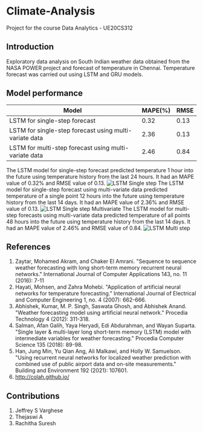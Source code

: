 # Climate-Analysis
Project for the course Data Analytics - UE20CS312

## Introduction

Exploratory data analysis on South Indian weather data obtained from the NASA POWER project and forecast of temperature in Chennai. Temperature forecast was carried out using LSTM and GRU models.

## Model performance

|Model |MAPE(%) |RMSE|
|---------------|-----------|--------|
|LSTM for single-step forecast |0.32 |0.13|
|LSTM for single-step forecast using multi-variate data |2.36 |0.13|
|LSTM for multi-step forecast using multi-variate data |2.46 |0.84|


The LSTM model for single-step forecast predicted temperature 1 hour into the future using temperature history from the last 24 hours. It had an MAPE value of 0.32% and RMSE value of 0.13.
![LSTM Single step](http://github.com/Thejaswi-Amarendra/Climate-Analysis/images/LSTM_singlestep.png)
The LSTM model for single-step forecast using multi-variate data predicted temperature of a single point 12 hours into the future using temperature history from the last 14 days. It had an MAPE value of 2.36% and RMSE value of 0.13.
![LSTM Single step Multivariate](http://github.com/Thejaswi-Amarendra/Climate-Analysis/images/LSTM_singlestep2.png)
The LSTM model for multi-step forecasts using multi-variate data predicted temperature of all points 48 hours into the future using temperature history from the last 14 days. It had an MAPE value of 2.46% and RMSE value of 0.84.
![LSTM Multi step](http://github.com/Thejaswi-Amarendra/Climate-Analysis/images/LSTM_multistep.png)
## References
1. Zaytar, Mohamed Akram, and Chaker El Amrani. "Sequence to sequence weather forecasting with long short-term memory recurrent neural networks." International Journal of Computer Applications 143, no. 11 (2016): 7-11
2. Hayati, Mohsen, and Zahra Mohebi. "Application of artificial neural networks for temperature forecasting." International Journal of Electrical and Computer Engineering 1, no. 4 (2007): 662-666.
3. Abhishek, Kumar, M. P. Singh, Saswata Ghosh, and Abhishek Anand. "Weather forecasting model using artificial neural network." Procedia Technology 4 (2012): 311-318.
4. Salman, Afan Galih, Yaya Heryadi, Edi Abdurahman, and Wayan Suparta. "Single layer & multi-layer long short-term memory (LSTM) model with intermediate variables for weather forecasting." Procedia Computer Science 135 (2018): 89-98.
5. Han, Jung Min, Yu Qian Ang, Ali Malkawi, and Holly W. Samuelson. "Using recurrent neural networks for localized weather prediction with combined use of public airport data and on-site measurements." Building and Environment 192 (2021): 107601.
6. http://colah.github.io/

## Contributions

1. Jeffrey S Varghese
3. Thejaswi A
4. Rachitha Suresh
